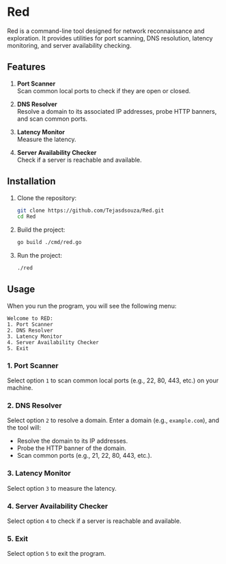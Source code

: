 # Red

Red is a command-line tool designed for network reconnaissance and exploration. It provides utilities for port scanning, DNS resolution, latency monitoring, and server availability checking.

## Features

1. **Port Scanner**  
   Scan common local ports to check if they are open or closed.

2. **DNS Resolver**  
   Resolve a domain to its associated IP addresses, probe HTTP banners, and scan common ports.

3. **Latency Monitor**  
   Measure the latency.

4. **Server Availability Checker**  
   Check if a server is reachable and available.

## Installation

1. Clone the repository:
   ```bash
   git clone https://github.com/Tejasdsouza/Red.git
   cd Red
   ```

2. Build the project:
   ```bash
   go build ./cmd/red.go
   ```

3. Run the project:
   ```bash
   ./red
   ```

## Usage

When you run the program, you will see the following menu:

```plaintext
Welcome to RED:
1. Port Scanner
2. DNS Resolver
3. Latency Monitor
4. Server Availability Checker
5. Exit
```

### 1. Port Scanner
Select option `1` to scan common local ports (e.g., 22, 80, 443, etc.) on your machine.

### 2. DNS Resolver
Select option `2` to resolve a domain. Enter a domain (e.g., `example.com`), and the tool will:
- Resolve the domain to its IP addresses.
- Probe the HTTP banner of the domain.
- Scan common ports (e.g., 21, 22, 80, 443, etc.).

### 3. Latency Monitor
Select option `3` to measure the latency.

### 4. Server Availability Checker
Select option `4` to check if a server is reachable and available.

### 5. Exit
Select option `5` to exit the program.
